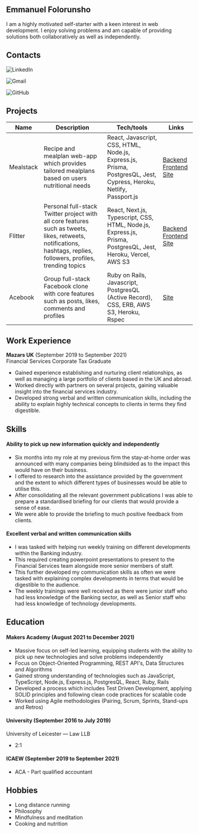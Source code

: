 ## Emmanuel Folorunsho

I am a highly motivated self-starter with a keen interest in web development. I enjoy solving problems and am capable of providing solutions both collaboratively as well as independently.

## Contacts

![LinkedIn](https://img.shields.io/badge/linkedin-%230077B5.svg?style=for-the-badge&logo=linkedin&logoColor=white)

![Gmail](https://img.shields.io/badge/Gmail-D14836?style=for-the-badge&logo=gmail&logoColor=white)

![GitHub](https://img.shields.io/badge/github-%23121011.svg?style=for-the-badge&logo=github&logoColor=white)

## Projects

| Name                         | Description       | Tech/tools        | Links        |
| ---------------------------- | ----------------- | ----------------- | ----------------- |
| Mealstack          | Recipe and mealplan web-app which provides tailored mealplans based on users nutritional needs | React, Javascript, CSS, HTML, Node.js, Express.js, Prisma, PostgresQL, Jest, Cypress, Heroku, Netlify, Passport.js | [Backend](https://github.com/emanfolo/mealstack-backend) [Frontend](https://github.com/ConorButler/mealstack-frontend) [Site](https://mealstack.netlify.app/) |
| Flitter | Personal full-stack Twitter project with all core features such as tweets, likes, retweets, notifications, hashtags, replies, followers, profiles, trending topics | React, Next.js, Typescript, CSS, HTML, Node.js, Express.js, Prisma, PostgresQL, Jest, Heroku, Vercel, AWS S3 | [Backend](https://github.com/emanfolo/twitter-clone-backend) [Frontend](https://github.com/emanfolo/twitter-clone-frontend) [Site](https://flitter-zeta.vercel.app/)|
| Acebook | Group full-stack Facebook clone with core features such as posts, likes, comments and profiles | Ruby on Rails, Javascript, PostgresQL (Active Record), CSS, ERB, AWS S3, Heroku, Rspec| [Site](http://hidden-everglades-40298.herokuapp.com) |


## Work Experience

**Mazars UK** (September 2019 to September 2021)  
Financial Services Corporate Tax Graduate 

- Gained experience establishing and nurturing client relationships, as well as managing a large portfolio of clients based in the UK and abroad. 
- Worked directly with partners on several projects, gaining valuable insight into the financial services industry. 
- Developed strong verbal and written communication skills, including the ability to explain highly technical concepts to clients in terms they find digestible.

## Skills

#### Ability to pick up new information quickly and independently

- Six months into my role at my previous firm the stay-at-home order was announced with many companies being blindsided as to the impact this would have on their business. 
- I offered to research into the assistance provided by the government and the extent to which different types of businesses would be able to utilise this. 
- After consolidating all the relevant government publications I was able to prepare a standardised briefing for our clients that would provide a sense of ease.
- We were able to provide the briefing to much positive feedback from clients.

#### Excellent verbal and written communication skills

- I was tasked with helping run weekly training on different developments within the Banking industry.
- This required creating powerpoint presentations to present to the Financial Services team alongside more senior members of staff.
- This further developed my communication skills as often we were tasked with explaining complex developments in terms that would be digestible to the audience.
- The weekly trainings were well received as there were junior staff who had less knowledge of the Banking sector, as well as Senior staff who had less knowledge of technology developments. 

## Education

#### Makers Academy (August 2021 to December 2021)

- Massive focus on self-led learning, equipping students with the ability to pick up new technologies and solve problems independently
- Focus on Object-Oriented Programming, REST API's, Data Structures and Algorithms
- Gained strong understanding of technologies such as JavaScript, TypeScript, Node.js, Express.js, PostgresQL, React, Ruby, Rails
- Developed a process which includes Test Driven Development, applying SOLID principles and following clean code practices for scalable code
- Worked using Agile methodologies (Pairing, Scrum, Sprints, Stand-ups and Retros) 


#### University (September 2016 to July 2019)

University of Leicester — Law LLB 
- 2:1

#### ICAEW (September 2019 to September 2021)

- ACA - Part qualified accountant

## Hobbies

- Long distance running
- Philosophy
- Mindfulness and meditation
- Cooking and nutrition
